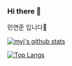### Hi there 👋
민연준 입니다🤭

[![myj's github stats](https://github-readme-stats.vercel.app/api?username=sook8878&theme=tokyonight&show_icons=true)](https://github.com/sook8878/github-readme-stats)
  
[![Top Langs](https://github-readme-stats.vercel.app/api/top-langs/?username=sook8878&&langs_count=8&layout=compact)](https://github.com/sook8878/github-readme-stats)

<!--   <div align=right>
	
[![Hits](https://hits.seeyoufarm.com/api/count/incr/badge.svg?url=https%3A%2F%2Fgithub.com%2Fsook8878&count_bg=%2379C83D&title_bg=%23555555&icon=&icon_color=%23FF8E8E&title=hits&edge_flat=false)](https://hits.seeyoufarm.com)	
  </div> -->

